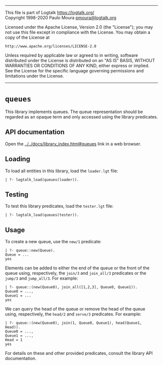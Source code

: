 ________________________________________________________________________

This file is part of Logtalk <https://logtalk.org/>  
Copyright 1998-2020 Paulo Moura <pmoura@logtalk.org>

Licensed under the Apache License, Version 2.0 (the "License");
you may not use this file except in compliance with the License.
You may obtain a copy of the License at

    http://www.apache.org/licenses/LICENSE-2.0

Unless required by applicable law or agreed to in writing, software
distributed under the License is distributed on an "AS IS" BASIS,
WITHOUT WARRANTIES OR CONDITIONS OF ANY KIND, either express or implied.
See the License for the specific language governing permissions and
limitations under the License.
________________________________________________________________________


`queues`
========

This library implements queues. The queue representation should be regarded
as an opaque term and only accessed using the library predicates.


API documentation
-----------------

Open the [../../docs/library_index.html#queues](../../docs/library_index.html#queues)
link in a web browser.


Loading
-------

To load all entities in this library, load the `loader.lgt` file:

	| ?- logtalk_load(queues(loader)).


Testing
-------

To test this library predicates, load the `tester.lgt` file:

	| ?- logtalk_load(queues(tester)).


Usage
-----

To create a new queue, use the `new/1` predicate:

	| ?- queue::new(Queue).
	Queue = ...
	yes

Elements can be added to either the end of the queue or the front of the
queue using, respectively, the `join/3` and `join_all/3` predicates or the
`jump/3` and `jump_all/3`. For example:

	| ?- queue::(new(Queue0), join_all([1,2,3], Queue0, Queue1)).
	Queue0 = ...,
	Queue1 = ...
	yes
	
We can query the head of the queue or remove the head of the queue using,
respectively, the `head/2` and `serve/3` predicates. For example:

	| ?- queue::(new(Queue0), join(1, Queue0, Queue1), head(Queue1, Head)).
	Queue0 = ...,
	Queue1 = ...,
	Head = 1
	yes

For details on these and other provided predicates, consult the library
API documentation.
